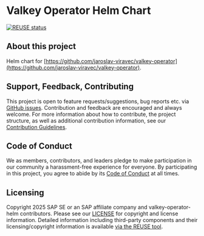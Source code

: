 # Valkey Operator Helm Chart

[![REUSE status](https://api.reuse.software/badge/github.com/jaroslav-viravec/valkey-operator-helm)](https://api.reuse.software/info/github.com/jaroslav-viravec/valkey-operator-helm)

## About this project

Helm chart for [https://github.com/jaroslav-viravec/valkey-operator](https://github.com/jaroslav-viravec/valkey-operator).

## Support, Feedback, Contributing

This project is open to feature requests/suggestions, bug reports etc. via [GitHub issues](https://github.com/jaroslav-viravec/valkey-operator-helm/issues). Contribution and feedback are encouraged and always welcome. For more information about how to contribute, the project structure, as well as additional contribution information, see our [Contribution Guidelines](CONTRIBUTING.md).

## Code of Conduct

We as members, contributors, and leaders pledge to make participation in our community a harassment-free experience for everyone. By participating in this project, you agree to abide by its [Code of Conduct](https://github.com/SAP/.github/blob/main/CODE_OF_CONDUCT.md) at all times.

## Licensing

Copyright 2025 SAP SE or an SAP affiliate company and valkey-operator-helm contributors. Please see our [LICENSE](LICENSE) for copyright and license information. Detailed information including third-party components and their licensing/copyright information is available [via the REUSE tool](https://api.reuse.software/info/github.com/jaroslav-viravec/valkey-operator-helm).
